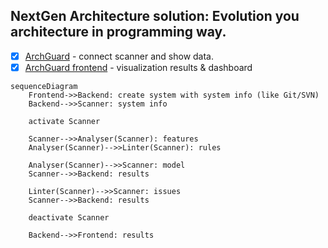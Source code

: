 ## NextGen Architecture solution: Evolution you architecture in programming way.

- [x] [ArchGuard](https://github.com/archguard/archguard) - connect scanner and show data.
- [x] [ArchGuard frontend](https://github.com/archguard/archguard-frontend) - visualization results & dashboard

```mermaid
sequenceDiagram
    Frontend->>Backend: create system with system info (like Git/SVN)
    Backend-->>Scanner: system info

    activate Scanner
    
    Scanner-->>Analyser(Scanner): features
    Analyser(Scanner)-->>Linter(Scanner): rules

    Analyser(Scanner)-->>Scanner: model
    Scanner-->>Backend: results

    Linter(Scanner)-->>Scanner: issues
    Scanner-->>Backend: results
    
    deactivate Scanner

    Backend-->>Frontend: results
```
